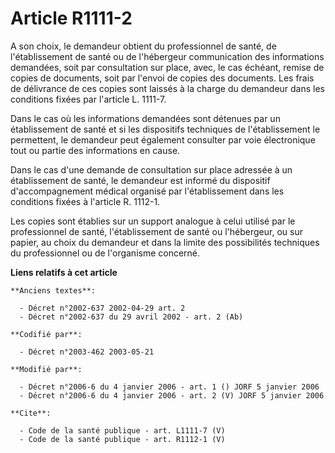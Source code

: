 # Article R1111-2

A son choix, le demandeur obtient du professionnel de santé, de l'établissement de santé ou de l'hébergeur communication des
informations demandées, soit par consultation sur place, avec, le cas échéant, remise de copies de documents, soit par
l'envoi de copies des documents. Les frais de délivrance de ces copies sont laissés à la charge du demandeur dans les
conditions fixées par l'article L. 1111-7. 

Dans le cas où les informations demandées sont détenues par un établissement de santé et si les dispositifs techniques de
l'établissement le permettent, le demandeur peut également consulter par voie électronique tout ou partie des informations en
cause. 

Dans le cas d'une demande de consultation sur place adressée à un établissement de santé, le demandeur est informé du
dispositif d'accompagnement médical organisé par l'établissement dans les conditions fixées à l'article R. 1112-1. 

Les copies sont établies sur un support analogue à celui utilisé par le professionnel de santé, l'établissement de santé ou
l'hébergeur, ou sur papier, au choix du demandeur et dans la limite des possibilités techniques du professionnel ou de
l'organisme concerné.

**Liens relatifs à cet article**

	**Anciens textes**:

	  - Décret n°2002-637 2002-04-29 art. 2
	  - Décret n°2002-637 du 29 avril 2002 - art. 2 (Ab)

	**Codifié par**:

	  - Décret n°2003-462 2003-05-21

	**Modifié par**:

	  - Décret n°2006-6 du 4 janvier 2006 - art. 1 () JORF 5 janvier 2006
	  - Décret n°2006-6 du 4 janvier 2006 - art. 2 (V) JORF 5 janvier 2006

	**Cite**:

	  - Code de la santé publique - art. L1111-7 (V)
	  - Code de la santé publique - art. R1112-1 (V)
